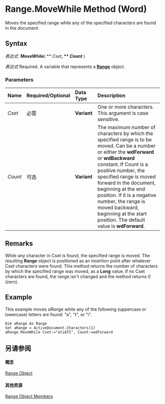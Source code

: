
# Range.MoveWhile Method (Word)

Moves the specified range while any of the specified characters are found in the document.


## Syntax

 _表达式_. **MoveWhile**( ** _Cset_**, ** _Count_** )

 _表达式_ Required. A variable that represents a **[Range](15a7a1c4-5f3f-5b6e-60e9-29688de3f274.md)** object.


### Parameters



|**Name**|**Required/Optional**|**Data Type**|**Description**|
|:-----|:-----|:-----|:-----|
| _Cset_|必需|**Variant**|One or more characters. This argument is case sensitive.|
| _Count_|可选|**Variant**|The maximum number of characters by which the specified range is to be moved. Can be a number or either the  **wdForward** or **wdBackward** constant. If Count is a positive number, the specified range is moved forward in the document, beginning at the end position. If it is a negative number, the range is moved backward, beginning at the start position. The default value is **wdForward**.|

## Remarks

While any character in Cset is found, the specified range is moved. The resulting  **Range** object is positioned as an insertion point after whatever Cset characters were found. This method returns the number of characters by which the specified range was moved, as a **Long** value. If no Cset characters are found, the range isn't changed and the method returns 0 (zero).


## Example

This example moves  _aRange_ while any of the following (uppercase or lowercase) letters are found: "a", "t", or "i".


```
Dim aRange As Range 
Set aRange = ActiveDocument.Characters(1) 
aRange.MoveWhile Cset:="atiATI", Count:=wdForward
```


## 另请参阅


#### 概念


[Range Object](15a7a1c4-5f3f-5b6e-60e9-29688de3f274.md)
#### 其他资源


[Range Object Members](http://msdn.microsoft.com/library/3c4a36d9-2a80-5aaf-827b-275a52bfa193%28Office.15%29.aspx)